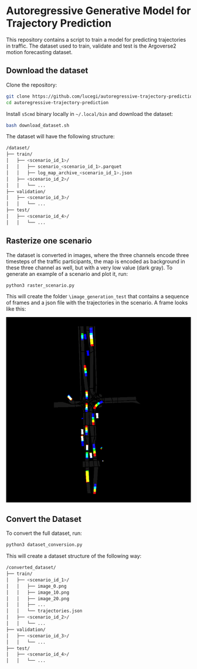 # Autoregressive Generative Model for Trajectory Prediction
This repository contains a script to train a model for predicting trajectories in traffic. The dataset used to train, validate and test is the Argoverse2 motion forecasting dataset. 

## Download the dataset
Clone the repository:
```bash
git clone https://github.com/lucegi/autoregressive-trajectory-prediction.git
cd autoregressive-trajectory-prediction
```
Install ```s5cmd``` binary locally in ```~/.local/bin``` and download the dataset:
```bash
bash download_dataset.sh
```
The dataset will have the following structure:
```bash
/dataset/
├── train/
│   ├── <scenario_id_1>/
│   │   ├── scenario_<scenario_id_1>.parquet
│   │   ├── log_map_archive_<scenario_id_1>.json
│   ├── <scenario_id_2>/
│   │   └── ...
├── validation/
│   ├── <scenario_id_3>/
│   │   └── ...
├── test/
│   ├── <scenario_id_4>/
│   │   └── ...
``` 

## Rasterize one scenario
The dataset is converted in images, where the three channels encode three timesteps of the traffic participants, the map is encoded as background in these three channel as well, but with a very low value (dark gray).
To generate an example of a scenario and plot it, run:
```bash
python3 raster_scenario.py
```
This will create the folder ```\image_generation_test```  that contains a sequence of frames and a json file with the trajectories in the scenario. A frame looks like this:

![Alt text](media/image_0.png)

## Convert the Dataset
To convert the full dataset, run:
```bash
python3 dataset_conversion.py
```
This will create a dataset structure of the following way:
```bash
/converted_dataset/
├── train/
│   ├── <scenario_id_1>/
│   │   ├── image_0.png
│   │   ├── image_10.png
│   │   ├── image_20.png
│   │   ├── ...
│   │   └── trajectories.json
│   ├── <scenario_id_2>/
│   │   └── ...
├── validation/
│   ├── <scenario_id_3>/
│   │   └── ...
├── test/
│   ├── <scenario_id_4>/
│   │   └── ...
``` 
